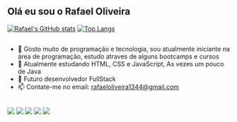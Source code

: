 ## Olá eu sou o Rafael Oliveira 

[![Rafael's GitHub stats](https://github-readme-stats.vercel.app/api?username=RafaOliveira19&show_icons=true&theme=radical)](https://github.com/anuraghazra/github-readme-stats)
[![Top Langs](https://github-readme-stats.vercel.app/api/top-langs/?username=RafaOliveira19)](https://github.com/anuraghazra/github-readme-stats)
##
- 👀 Gosto muito de programação e tecnologia, sou atualmente iniciante na área de programação, estudo atraves de alguns bootcamps e cursos
- 🌱 Atualmente estudando HTML, CSS e JavaScript, As vezes um pouco de Java
- 💞️ Futuro desenvolvedor FullStack
- 📫 Contate-me no email: rafaeloliveira1344@gmail.com
##
<div>
  <img align="center" src="https://img.shields.io/badge/HTML5-E34F26?style=for-the-badge&logo=html5&logoColor=white">
  <img align="center" src="https://img.shields.io/badge/CSS3-1572B6?style=for-the-badge&logo=css3&logoColor=white">
  <img align="center" src="https://img.shields.io/badge/JavaScript-323330?style=for-the-badge&logo=javascript&logoColor=F7DF1E">
  <img align="center" src="https://img.shields.io/badge/AngularJS-E23237?style=for-the-badge&logo=angularjs&logoColor=white">
  <img align="center" src="https://img.shields.io/badge/Java-ED8B00?style=for-the-badge&logo=openjdk&logoColor=white">
</div>
<!---
Rafaoliveira19/Rafaoliveira19 is a ✨ special ✨ repository because its `README.md` (this file) appears on your GitHub profile.
You can click the Preview link to take a look at your changes.
--->
